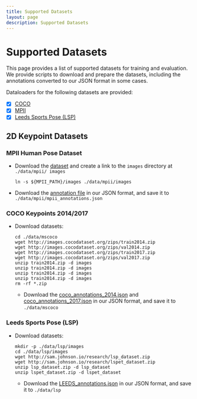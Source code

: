 ```yaml
---
title: Supported Datasets
layout: page
description: Supported Datasets
---
```


# Supported Datasets

This page provides a list of supported datasets for training and evaluation. We provide scripts to download and prepare the datasets, including the annotations converted to our JSON format in some cases.

Dataloaders for the following datasets are provided:
- [x] [COCO](http://cocodataset.org/#keypoints-challenge2017)
- [x] [MPII](http://human-pose.mpi-inf.mpg.de)
- [x] [Leeds Sports Pose (LSP)](http://sam.johnson.io/research/lsp.html)

## 2D Keypoint Datasets

### MPII Human Pose Dataset

- Download the [dataset](https://datasets.d2.mpi-inf.mpg.de/andriluka14cvpr/mpii_human_pose_v1.tar.gz) and create a link to the `images` directory at `./data/mpii/
images`
  ```
  ln -s ${MPII_PATH}/images ./data/mpii/images
  ```

- Download the [annotation file](https://drive.google.com/open?id=1mQrH_yVHeB93rzCfyq5kC9ZYTwZeMsMm) in our JSON format, and save it to `./data/mpii/mpii_annotations.json`


### COCO Keypoints 2014/2017

- Download datasets:
  ```
  cd ./data/mscoco
  wget http://images.cocodataset.org/zips/train2014.zip
  wget http://images.cocodataset.org/zips/val2014.zip
  wget http://images.cocodataset.org/zips/train2017.zip
  wget http://images.cocodataset.org/zips/val2017.zip
  unzip train2014.zip -d images
  unzip train2014.zip -d images
  unzip train2014.zip -d images
  unzip train2014.zip -d images
  rm -rf *.zip
  ```

  - Download the [coco_annotations_2014.json](https://drive.google.com/open?id=1jrxis4ujrLlkwoD2GOdv3PGzygpQ04k7) and [coco_annotations_2017.json](https://drive.google.com/open?id=1YuzpScAfzemwZqUuZBrbBZdoplXEqUse) in our JSON format, and save it to `./data/mscoco`


### Leeds Sports Pose (LSP)
- Download datasets:
  ```
  mkdir -p ./data/lsp/images
  cd ./data/lsp/images
  wget http://sam.johnson.io/research/lsp_dataset.zip
  wget http://sam.johnson.io/research/lspet_dataset.zip
  unzip lsp_dataset.zip -d lsp_dataset
  unzip lspet_dataset.zip -d lspet_dataset
  ```

  - Download the [LEEDS_annotations.json](https://drive.google.com/open?id=1GZxlTLuMfA3VRvz2jyv8fhJDqElNrgKS) in our JSON format, and save it to `./data/lsp`
